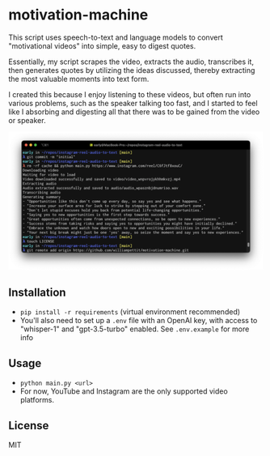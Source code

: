 # motivation-machine
This script uses speech-to-text and language models to convert "motivational videos" into simple, easy to digest quotes.

Essentially, my script scrapes the video, extracts the audio, transcribes it, then generates quotes by utilizing the ideas discussed, thereby extracting the most valuable moments into text form. 

I created this because I enjoy listening to these videos, but often run into various problems, such as the speaker talking too fast, and I started to feel like I absorbing and digesting all that there was to be gained from the video or speaker. 

![screenshot of example usage](assets/screenshot.png)

## Installation
- `pip install -r requirements` (virtual environment recommended)
- You'll also need to set up a `.env` file with an OpenAI key, with access to "whisper-1" and "gpt-3.5-turbo" enabled. See `.env.example` for more info

## Usage
- `python main.py <url>`
- For now, YouTube and Instagram are the only supported video platforms. 

## License
MIT
